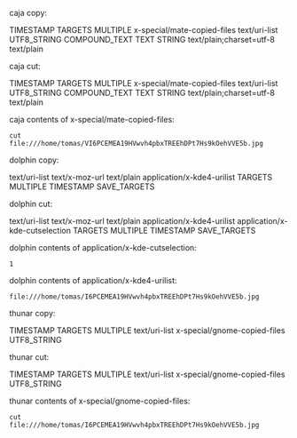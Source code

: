 caja copy:

TIMESTAMP
TARGETS
MULTIPLE
x-special/mate-copied-files
text/uri-list
UTF8_STRING
COMPOUND_TEXT
TEXT
STRING
text/plain;charset=utf-8
text/plain

caja cut:

TIMESTAMP
TARGETS
MULTIPLE
x-special/mate-copied-files
text/uri-list
UTF8_STRING
COMPOUND_TEXT
TEXT
STRING
text/plain;charset=utf-8
text/plain


caja contents of x-special/mate-copied-files:

```
cut
file:///home/tomas/VI6PCEMEA19HVwvh4pbxTREEhDPt7Hs9kOehVVE5b.jpg
```

dolphin copy:

text/uri-list
text/x-moz-url
text/plain
application/x-kde4-urilist
TARGETS
MULTIPLE
TIMESTAMP
SAVE_TARGETS

dolphin cut:

text/uri-list
text/x-moz-url
text/plain
application/x-kde4-urilist
application/x-kde-cutselection
TARGETS
MULTIPLE
TIMESTAMP
SAVE_TARGETS

dolphin contents of application/x-kde-cutselection:

```
1
```

dolphin contents of application/x-kde4-urilist:

```
file:///home/tomas/I6PCEMEA19HVwvh4pbxTREEhDPt7Hs9kOehVVE5b.jpg
```

thunar copy:

TIMESTAMP
TARGETS
MULTIPLE
text/uri-list
x-special/gnome-copied-files
UTF8_STRING

thunar cut:

TIMESTAMP
TARGETS
MULTIPLE
text/uri-list
x-special/gnome-copied-files
UTF8_STRING

thunar contents of x-special/gnome-copied-files:

```
cut
file:///home/tomas/I6PCEMEA19HVwvh4pbxTREEhDPt7Hs9kOehVVE5b.jpg
```
